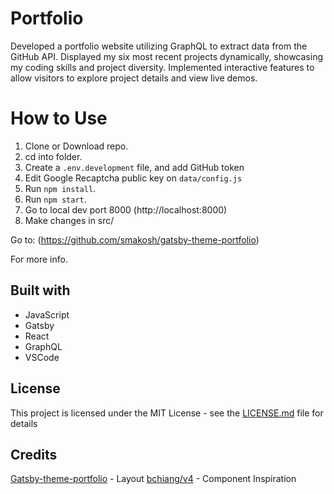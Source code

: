 # Portfolio

Developed a portfolio website utilizing GraphQL to extract data from the GitHub API.
Displayed my six most recent projects dynamically, showcasing my coding skills and project diversity.
Implemented interactive features to allow visitors to explore project details and view live demos. 


# How to Use
1. Clone or Download repo.
2. cd into folder.
3. Create a `.env.development` file, and add GitHub token
4. Edit Google Recaptcha public key on `data/config.js` 
5. Run  ``` npm install ```.
6. Run  ``` npm start ```.
7. Go to local dev port 8000 (http://localhost:8000)
8. Make changes in src/ 

Go to: 
(https://github.com/smakosh/gatsby-theme-portfolio)

For more info.



## Built with

- JavaScript
- Gatsby
- React 
- GraphQL
- VSCode


## License

This project is licensed under the MIT License - see the [LICENSE.md](LICENSE.md) file for details





## Credits


[Gatsby-theme-portfolio](https://github.com/smakosh/gatsby-theme-portfolio) - Layout
[bchiang/v4](https://github.com/bchiang7/v4) - Component Inspiration
